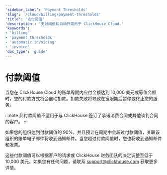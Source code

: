 ```yaml
---
'sidebar_label': 'Payment Thresholds'
'slug': '/cloud/billing/payment-thresholds'
'title': '支付阈值'
'description': '支付阈值和自动开票用于 ClickHouse Cloud.'
'keywords':
- 'billing'
- 'payment thresholds'
- 'automatic invoicing'
- 'invoice'
'doc_type': 'guide'
---
```



# 付款阈值

当您在 ClickHouse Cloud 的账单周期内应付金额达到 10,000 美元或等值金额时，您的付款方式将会自动扣款。扣款失败将导致在宽限期后暂停或终止您的服务。

:::note
此付款阈值不适用于与 ClickHouse 签订了承诺消费合同或其他谈判合同的客户。
:::

如果您的组织达到付款阈值的 90%，并且预计在周期中会超过付款阈值，关联该组织的账单电子邮件将收到通知邮件。当您超过付款阈值时，您也将收到通知邮件和发票。

这些付款阈值可以根据客户的请求或 ClickHouse 财务团队的决定调整至低于 10,000 美元。如果您有任何问题，请联系 support@clickhouse.com 获取更多详情。
